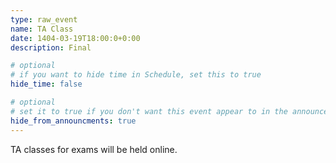 ```yaml
---
type: raw_event
name: TA Class
date: 1404-03-19T18:00:0+0:00
description: Final

# optional
# if you want to hide time in Schedule, set this to true
hide_time: false

# optional
# set it to true if you don't want this event appear to in the announcements section
hide_from_announcments: true
---
```

<!-- you can create custom content using markdown. this section will be placed in "Course Materials (in schedule section)" -->
TA classes for exams will be held online.